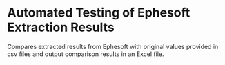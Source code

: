 # Automated Testing of Ephesoft Extraction Results

Compares extracted results from Ephesoft with original values provided in csv files and output comparison results in an Excel file.

